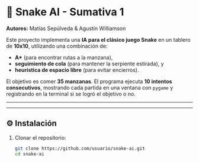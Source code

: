 # 🐍 Snake AI - Sumativa 1  
**Autores:** Matías Sepúlveda & Agustín Williamson  

Este proyecto implementa una **IA para el clásico juego Snake** en un tablero de **10x10**, utilizando una combinación de:
- **A\*** (para encontrar rutas a la manzana),
- **seguimiento de cola** (para mantener la serpiente estirada), y
- **heurística de espacio libre** (para evitar encierros).  

El objetivo es comer **35 manzanas**. El programa ejecuta **10 intentos consecutivos**, mostrando cada partida en una ventana con `pygame` y registrando en la terminal si se logró el objetivo o no.

---


---

## ⚙️ Instalación

1. Clonar el repositorio:
   ```bash
   git clone https://github.com/usuario/snake-ai.git
   cd snake-ai
